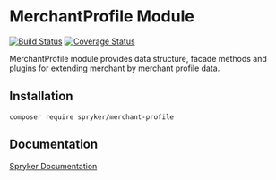 # MerchantProfile Module
[![Build Status](https://travis-ci.org/spryker/merchant-profile.svg)](https://travis-ci.org/spryker/merchant-profile)
[![Coverage Status](https://coveralls.io/repos/github/spryker/merchant-profile/badge.svg)](https://coveralls.io/github/spryker/merchant-profile)

MerchantProfile module provides data structure, facade methods and plugins for extending merchant by merchant profile data.

## Installation

```
composer require spryker/merchant-profile
```

## Documentation

[Spryker Documentation](https://academy.spryker.com/developing_with_spryker/module_guide/modules.html)

